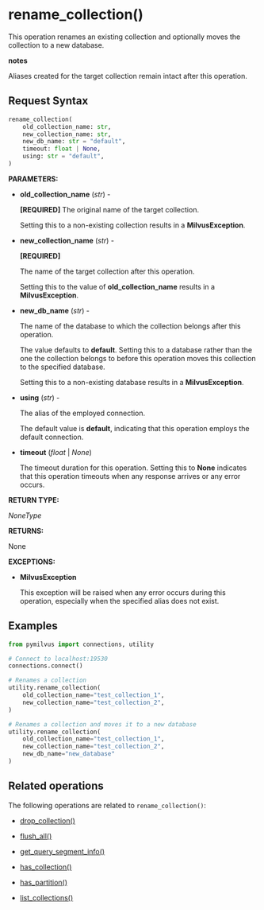 # rename_collection()

This operation renames an existing collection and optionally moves the collection to a new database.

<div class="admonition note">

<p><b>notes</b></p>

<p>Aliases created for the target collection remain intact after this operation.</p>

</div>

## Request Syntax

```python
rename_collection(
    old_collection_name: str,
    new_collection_name: str,
    new_db_name: str = "default",
    timeout: float | None,
    using: str = "default",
)
```

**PARAMETERS:**

- **old_collection_name** (*str*) -

    **[REQUIRED]**
The original name of the target collection.

    Setting this to a non-existing collection results in a **MilvusException**.

- **new_collection_name** (*str*) -

    **[REQUIRED]**

    The name of the target collection after this operation.

    Setting this to the value of **old_collection_name** results in a **MilvusException**.

- **new_db_name** (*str*) -

    The name of the database to which the collection belongs after this operation.

    The value defaults to **default**. Setting this to a database rather than the one the collection belongs to before this operation moves this collection to the specified database.

    Setting this to a non-existing database results in a **MilvusException**.

- **using** (*str*) - 

    The alias of the employed connection.

    The default value is **default**, indicating that this operation employs the default connection.

- **timeout** (*float* | *None*)  

    The timeout duration for this operation. Setting this to **None** indicates that this operation timeouts when any response arrives or any error occurs.

**RETURN TYPE:**

*NoneType*

**RETURNS:**

None

**EXCEPTIONS:**

- **MilvusException**

    This exception will be raised when any error occurs during this operation, especially when the specified alias does not exist.

## Examples

```python
from pymilvus import connections, utility

# Connect to localhost:19530
connections.connect()

# Renames a collection
utility.rename_collection(
    old_collection_name="test_collection_1",
    new_collection_name="test_collection_2",
)

# Renames a collection and moves it to a new database
utility.rename_collection(
    old_collection_name="test_collection_1",
    new_collection_name="test_collection_2",
    new_db_name="new_database"
)
```

## Related operations

The following operations are related to `rename_collection()`:

- [drop_collection()](drop_collection.md)

- [flush_all()](flush_all.md)

- [get_query_segment_info()](get_query_segment_info.md)

- [has_collection()](has_collection.md)

- [has_partition()](has_partition.md)

- [list_collections()](list_collections.md)

